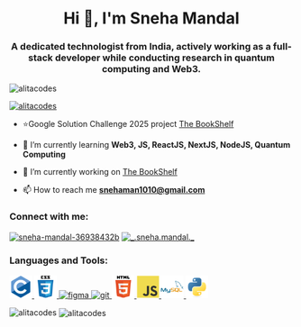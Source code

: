 <h1 align="center">Hi 👋, I'm Sneha Mandal</h1>
<h3 align="center">A dedicated technologist from India, actively working as a full-stack developer while conducting research in quantum computing and Web3.</h3>

<p align="left"> <img src="https://komarev.com/ghpvc/?username=alitacodes&label=Profile%20views&color=0e75b6&style=flat" alt="alitacodes" /> </p>

<p align="left"> <a href="https://github.com/ryo-ma/github-profile-trophy"><img src="https://github-profile-trophy.vercel.app/?username=alitacodes" alt="alitacodes" /></a> </p>

- ⭐Google Solution Challenge 2025 project [The BookShelf](https://bookfinder1010.vercel.app/)

- 🌱 I’m currently learning **Web3, JS, ReactJS, NextJS, NodeJS, Quantum Computing**

- 🔭 I’m currently working on [The BookShelf](https://bookfinder1010.vercel.app/)

- 📫 How to reach me **snehaman1010@gmail.com**

<h3 align="left">Connect with me:</h3>
<p align="left">
<a href="https://linkedin.com/in/sneha-mandal-36938432b" target="blank"><img align="center" src="https://raw.githubusercontent.com/rahuldkjain/github-profile-readme-generator/master/src/images/icons/Social/linked-in-alt.svg" alt="sneha-mandal-36938432b" height="30" width="40" /></a>
<a href="https://instagram.com/_.sneha.mandal._" target="blank"><img align="center" src="https://raw.githubusercontent.com/rahuldkjain/github-profile-readme-generator/master/src/images/icons/Social/instagram.svg" alt="_.sneha.mandal._" height="30" width="40" /></a>
</p>

<h3 align="left">Languages and Tools:</h3>
<p align="left"> <a href="https://www.cprogramming.com/" target="_blank" rel="noreferrer"> <img src="https://raw.githubusercontent.com/devicons/devicon/master/icons/c/c-original.svg" alt="c" width="40" height="40"/> </a> <a href="https://www.w3schools.com/css/" target="_blank" rel="noreferrer"> <img src="https://raw.githubusercontent.com/devicons/devicon/master/icons/css3/css3-original-wordmark.svg" alt="css3" width="40" height="40"/> </a> <a href="https://www.figma.com/" target="_blank" rel="noreferrer"> <img src="https://www.vectorlogo.zone/logos/figma/figma-icon.svg" alt="figma" width="40" height="40"/> </a> <a href="https://git-scm.com/" target="_blank" rel="noreferrer"> <img src="https://www.vectorlogo.zone/logos/git-scm/git-scm-icon.svg" alt="git" width="40" height="40"/> </a> <a href="https://www.w3.org/html/" target="_blank" rel="noreferrer"> <img src="https://raw.githubusercontent.com/devicons/devicon/master/icons/html5/html5-original-wordmark.svg" alt="html5" width="40" height="40"/> </a> <a href="https://developer.mozilla.org/en-US/docs/Web/JavaScript" target="_blank" rel="noreferrer"> <img src="https://raw.githubusercontent.com/devicons/devicon/master/icons/javascript/javascript-original.svg" alt="javascript" width="40" height="40"/> </a> <a href="https://www.mysql.com/" target="_blank" rel="noreferrer"> <img src="https://raw.githubusercontent.com/devicons/devicon/master/icons/mysql/mysql-original-wordmark.svg" alt="mysql" width="40" height="40"/> </a> <a href="https://www.python.org" target="_blank" rel="noreferrer"> <img src="https://raw.githubusercontent.com/devicons/devicon/master/icons/python/python-original.svg" alt="python" width="40" height="40"/> </a> </p>

<p><img align="left" src="https://github-readme-stats.vercel.app/api/top-langs?username=alitacodes&show_icons=true&locale=en&layout=compact" alt="alitacodes" /></p>

<p>&nbsp;<img align="center" src="https://github-readme-stats.vercel.app/api?username=alitacodes&show_icons=true&locale=en" alt="alitacodes" /></p>
